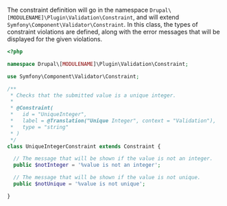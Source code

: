 The constraint definition will go in the namespace `Drupal\[MODULENAME]\Plugin\Validation\Constraint`, and will extend `Symfony\Component\Validator\Constraint`. In this class, the types of constraint violations are defined, along with the error messages that will be displayed for the given violations.

```php
<?php

namespace Drupal\[MODULENAME]\Plugin\Validation\Constraint;

use Symfony\Component\Validator\Constraint;

/**
 * Checks that the submitted value is a unique integer.
 *
 * @Constraint(
 *   id = "UniqueInteger",
 *   label = @Translation("Unique Integer", context = "Validation"),
 *   type = "string"
 * )
 */
class UniqueIntegerConstraint extends Constraint {

  // The message that will be shown if the value is not an integer.
  public $notInteger = '%value is not an integer';

  // The message that will be shown if the value is not unique.
  public $notUnique = '%value is not unique';

}

```